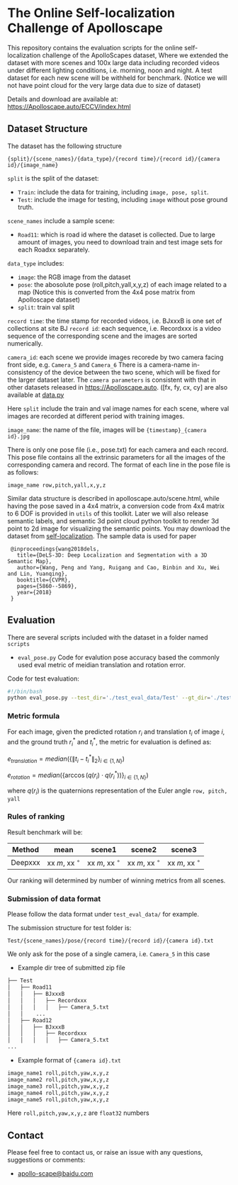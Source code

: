 # The Online Self-localization Challenge of Apolloscape
This repository contains the evaluation scripts for the online self-localization challenge of the ApolloScapes dataset,
Where we extended the dataset with more scenes and 100x large data including recorded videos under different lighting conditions, i.e. morning, noon and night. 
A test dataset for each new scene will be withheld for benchmark. (Notice we will not have point cloud for the very large data due to size of dataset)

Details and download are available at: https://Apolloscape.auto/ECCV/index.html


## Dataset Structure

The dataset has the following structure
```
{split}/{scene_names}/{data_type}/{record time}/{record id}/{camera id}/{image_name}
```
`split` is the split of the dataset:
- `Train`: include the data for training, including `image, pose, split`.
- `Test`: include the image for testing, including `image` without pose ground truth.

`scene_names` include a sample scene:
- `Road11`: which is road id where the dataset is collected.
Due to large amount of images, you need to download train and test image sets for each Roadxx separately.


`data_type` includes: 
- `image`: the RGB image from the dataset
- `pose`: the abosolute pose (roll,pitch,yall,x,y,z) of each image related to a map (Notice this is converted from the 4x4 pose matrix from Apolloscape dataset)
- `split`: train val split

`record time`: the time stamp for recorded videos, i.e. BJxxxB is one set of collections at site BJ
`record id`: each sequence, i.e. Recordxxx is a video sequence of the corresponding scene and the images are sorted numerically.

`camera_id`: each scene we provide images recorede by two camera facing front side, e.g. `Camera_5` and `Camera_6`
There is a camera-name in-consistency of the device between the two scene, which will be fixed for the larger dataset later.
The `camera parameters` is consistent with that in other datasets released in https://Apolloscape.auto. ([fx, fy, cx, cy] are also available at [data.py](https://github.com/ApolloScapeAuto/dataset-api/blob/master/car_instance/data.py)

Here ```split``` include the train and val image names for each scene, where val images are recorded at different period with training images.

`image_name`: the name of the file, images will be ```{timestamp}_{camera id}.jpg```

There is only one pose file (i.e., pose.txt) for each camera and each record. This pose file contains all the extrinsic parameters for all the images of the corresponding camera and record. The format of each line in the pose file is as follows:

```image_name row,pitch,yall,x,y,z```

Similar data structure is described in apolloscape.auto/scene.html, while having the pose saved in a 4x4 matrix, a conversion code from 4x4 matrix to 6 DOF is provided in `utils` of this toolkit.
Later we will also release semantic labels,  and semantic 3d point cloud python toolkit to render 3d point to 2d image for visualizing the semantic points.
You may download the dataset from [self-localization](http://apolloscape.auto/ECCV/challenge.html). The sample data is used for paper 

```
 @inproceedings{wang2018dels,
   title={DeLS-3D: Deep Localization and Segmentation with a 3D Semantic Map},
   author={Wang, Peng and Yang, Ruigang and Cao, Binbin and Xu, Wei and Lin, Yuanqing},
   booktitle={CVPR},
   pages={5860--5869},
   year={2018}
 }
```


## Evaluation
There are several scripts included with the dataset in a folder named `scripts`
 - `eval_pose.py`   Code for evalution pose accuracy based the commonly used eval metric of meidian translation and rotation error.

Code for test evaluation: 
```bash
#!/bin/bash
python eval_pose.py --test_dir='./test_eval_data/Test' --gt_dir='./test_eval_data/Test_gt' --res_file='./test_eval_data/res.txt'
```

### Metric formula

For each image, given the predicted rotation $r_i$ and translation $t_i$ of image $i$, and the ground truth $r^*_i$ and $t^*_i$, the metric for evaluation is defined as: 

$e_{translation} = median(\{\|t_i - t^*_i\|_2\}_{i\in\{1, N\}})$

$e_{rotation} = median(\{\arccos(q(r_i) \cdot q(r^*_i)) \}_{i\in\{1, N\}})$

where $q(r_i)$ is the quaternions representation of the Euler angle ```row, pitch, yall```


### Rules of ranking

Result benchmark will be:

| Method | mean | scene1 | scene2 | scene3 | 
| ------ |:------:|:------:|:------:|:------:|
| Deepxxx |xx $m$, xx $^{\circ}$  | xx $m$, xx $^{\circ}$ | xx $m$, xx $^{\circ}$ | xx $m$, xx $^{\circ}$ | 

Our ranking will determined by number of winning metrics from all scenes.


### Submission of data format
Please follow the data format under ```test_eval_data/``` for example. 

The submission structure for test folder is:
```
Test/{scene_names}/pose/{record time}/{record id}/{camera id}.txt
```

We only ask for the pose of a single camera, i.e. ```Camera_5``` in this case

- Example dir tree of submitted zip file
```bash
├── Test
│   ├── Road11
│   │   ├── BJxxxB
│   │   │   ├── Recordxxx
│   │   │   │   ├── Camera_5.txt
│   │    ...
│   ├── Road12
│   │   ├── BJxxxB
│   │   │   ├── Recordxxx
│   │   │   │   ├── Camera_5.txt
...
```

 - Example format of ```{camera id}.txt```
```bash
image_name1 roll,pitch,yaw,x,y,z
image_name2 roll,pitch,yaw,x,y,z
image_name3 roll,pitch,yaw,x,y,z
image_name4 roll,pitch,yaw,x,y,z
image_name5 roll,pitch,yaw,x,y,z
```
Here  ```roll,pitch,yaw,x,y,z``` are ```float32``` numbers


## Contact
Please feel free to contact us, or raise an issue with any questions, suggestions or comments:
* apollo-scape@baidu.com

